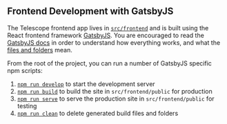## Frontend Development with GatsbyJS

The Telescope frontend app lives in [`src/frontend`](../src/frontend) and is
built using the React frontend framework [GatsbyJS](https://www.gatsbyjs.org/).
You are encouraged to read the [GatsbyJS docs](https://www.gatsbyjs.org/docs/)
in order to understand how everything works, and what the [files and folders](https://www.gatsbyjs.org/docs/gatsby-project-structure/#folders) mean.

From the root of the project, you can run a number of GatsbyJS specific npm scripts:

1. [`npm run develop`](https://www.gatsbyjs.org/docs/gatsby-cli/#develop) to start the development server
1. [`npm run build`](https://www.gatsbyjs.org/docs/gatsby-cli/#build) to build the site in `src/frontend/public` for production
1. [`npm run serve`](https://www.gatsbyjs.org/docs/gatsby-cli/#serve) to serve the production site in `src/frontend/public` for testing
1. [`npm run clean`](https://www.gatsbyjs.org/docs/gatsby-cli/#clean) to delete generated build files and folders
